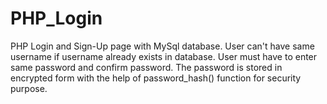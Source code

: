 # PHP_Login
PHP Login and Sign-Up page with MySql database. User can't have same username if username already exists in database. User must have to enter same password and confirm password. The password is stored in encrypted form with the help of password_hash() function for security purpose.
